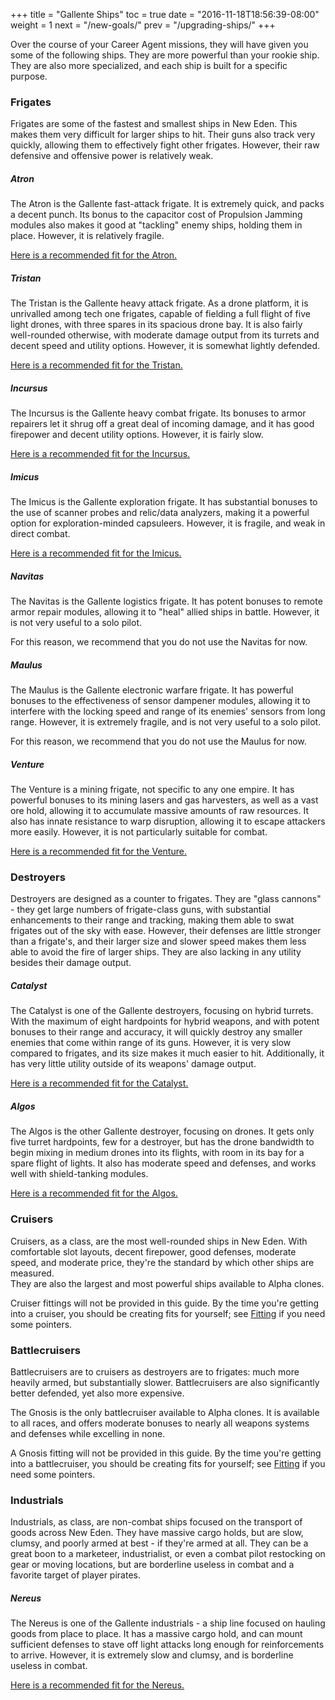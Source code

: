 +++
title = "Gallente Ships"
toc = true
date = "2016-11-18T18:56:39-08:00"
weight = 1
next = "/new-goals/"
prev = "/upgrading-ships/"
+++

Over the course of your Career Agent missions, 
they will have given you some of the following ships.
They are more powerful than your rookie ship.
They are also more specialized, and each ship is built for a specific purpose.

### Frigates

Frigates are some of the fastest and smallest ships in New Eden.
This makes them very difficult for larger ships to hit.
Their guns also track very quickly, allowing them to effectively fight other frigates.
However, their raw defensive and offensive power is relatively weak.

##### Atron

The Atron is the Gallente fast-attack frigate.
It is extremely quick, and packs a decent punch.
Its bonus to the capacitor cost of Propulsion Jamming modules 
also makes it good at "tackling" enemy ships, holding them in place.
However, it is relatively fragile.

[Here is a recommended fit for the Atron.](/upgrading-ships/gallente/atron/)

##### Tristan

The Tristan is the Gallente heavy attack frigate.
As a drone platform, it is unrivalled among tech one frigates,
capable of fielding a full flight of five light drones, with three spares
in its spacious drone bay.  It is also fairly well-rounded otherwise,
with moderate damage output from its turrets and decent speed and utility options.
However, it is somewhat lightly defended.

[Here is a recommended fit for the Tristan.](/upgrading-ships/gallente/tristan/)

##### Incursus

The Incursus is the Gallente heavy combat frigate.
Its bonuses to armor repairers let it shrug off a great deal of incoming damage, 
and it has good firepower and decent utility options.
However, it is fairly slow.

[Here is a recommended fit for the Incursus.](/upgrading-ships/gallente/incursus/)

##### Imicus

The Imicus is the Gallente exploration frigate.
It has substantial bonuses to the use of scanner probes and relic/data analyzers,
making it a powerful option for exploration-minded capsuleers.
However, it is fragile, and weak in direct combat.

[Here is a recommended fit for the Imicus.](/upgrading-ships/gallente/imicus/)

##### Navitas

The Navitas is the Gallente logistics frigate.
It has potent bonuses to remote armor repair modules,
allowing it to "heal" allied ships in battle.
However, it is not very useful to a solo pilot.

For this reason, we recommend that you do not use the Navitas for now.

##### Maulus

The Maulus is the Gallente electronic warfare frigate.
It has powerful bonuses to the effectiveness of sensor dampener modules,
allowing it to interfere with the locking speed and range of its enemies' sensors from long range.
However, it is extremely fragile, and is not very useful to a solo pilot.

For this reason, we recommend that you do not use the Maulus for now.

##### Venture

The Venture is a mining frigate, not specific to any one empire.
It has powerful bonuses to its mining lasers and gas harvesters,
as well as a vast ore hold, allowing it to accumulate massive amounts of raw resources.
It also has innate resistance to warp disruption, allowing it to escape attackers more easily.
However, it is not particularly suitable for combat.

[Here is a recommended fit for the Venture.](/upgrading-ships/gallente/venture/)

### Destroyers

Destroyers are designed as a counter to frigates.
They are "glass cannons" - they get large numbers of frigate-class guns,
with substantial enhancements to their range and tracking,
making them able to swat frigates out of the sky with ease.
However,  their defenses are little stronger than a frigate's,
and their larger size and slower speed makes them less able to avoid the fire
of larger ships.  They are also lacking in any utility besides their damage output. 

##### Catalyst

The Catalyst is one of the Gallente destroyers, focusing on hybrid turrets.
With the maximum of eight hardpoints for hybrid weapons,
and with potent bonuses to their range and accuracy,
it will quickly destroy any smaller enemies that come within range of its guns.
However, it is very slow compared to frigates, and its size makes it much easier to hit.
Additionally, it has very little utility outside of its weapons' damage output.

[Here is a recommended fit for the Catalyst.](/upgrading-ships/gallente/catalyst/)

##### Algos

The Algos is the other Gallente destroyer, focusing on drones.
It gets only five turret hardpoints, few for a destroyer,
but has the drone bandwidth to begin mixing in medium drones
into its flights, with room in its bay for a spare flight of lights.
It also has moderate speed and defenses, and works well with shield-tanking modules.

[Here is a recommended fit for the Algos.](/upgrading-ships/gallente/algos/)

### Cruisers

Cruisers, as a class, are the most well-rounded ships in New Eden.  With comfortable slot layouts,
decent firepower, good defenses, moderate speed, and moderate price,
they're the standard by which other ships are measured.  
They are also the largest and most powerful ships available to Alpha clones.

Cruiser fittings will not be provided in this guide.  By the time you're getting
into a cruiser, you should be creating fits for yourself; see
[Fitting](/references/fitting/) if you need some pointers.

### Battlecruisers

Battlecruisers are to cruisers as destroyers are to frigates:
much more heavily armed, but substantially slower.  Battlecruisers are
also significantly better defended, yet also more expensive.

The Gnosis is the only battlecruiser available to Alpha clones.
It is available to all races, and offers moderate bonuses to
nearly all weapons systems and defenses while excelling in none.

A Gnosis fitting will not be provided in this guide. By the time you're getting
into a battlecruiser, you should be creating fits for yourself; see
[Fitting](/references/fitting/) if you need some pointers. 

### Industrials

Industrials, as class, are non-combat ships focused on the transport of goods across New Eden.
They have massive cargo holds, but are slow, clumsy, and poorly armed at best - if they're armed at all.
They can be a great boon to a marketeer, industrialist, 
or even a combat pilot restocking on gear or moving locations,
but are borderline useless in combat and a favorite target of player pirates.

##### Nereus

The Nereus is one of the Gallente industrials - a ship line focused on hauling goods from place to place.
It has a massive cargo hold, and can mount sufficient defenses to stave off light attacks
long enough for reinforcements to arrive.
However, it is extremely slow and clumsy, and is borderline useless in combat.

[Here is a recommended fit for the Nereus.](/upgrading-ships/gallente/nereus/)